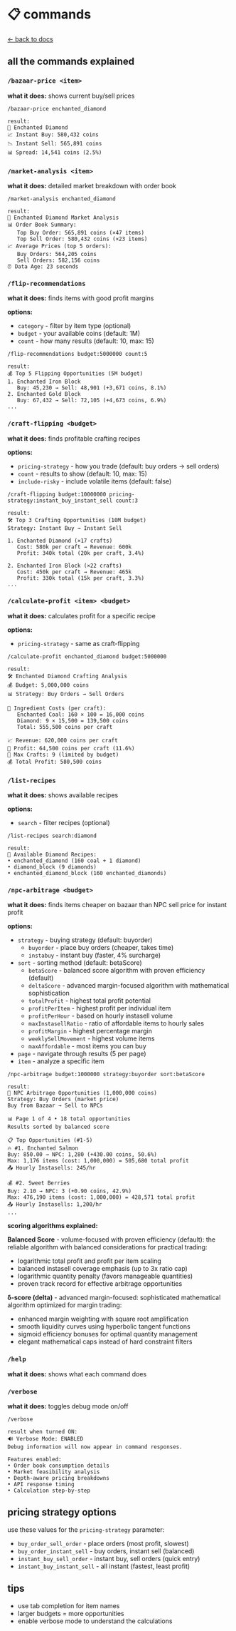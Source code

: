 # 📋 commands

[← back to docs](./README.md)

## all the commands explained

### `/bazaar-price <item>`
**what it does:** shows current buy/sell prices

```
/bazaar-price enchanted_diamond

result:
💎 Enchanted Diamond
📈 Instant Buy: 580,432 coins
📉 Instant Sell: 565,891 coins
📊 Spread: 14,541 coins (2.5%)
```

### `/market-analysis <item>`
**what it does:** detailed market breakdown with order book

```
/market-analysis enchanted_diamond

result:
💎 Enchanted Diamond Market Analysis
📊 Order Book Summary:
   Top Buy Order: 565,891 coins (×47 items)
   Top Sell Order: 580,432 coins (×23 items)
📈 Average Prices (top 5 orders):
   Buy Orders: 564,205 coins
   Sell Orders: 582,156 coins
⏰ Data Age: 23 seconds
```

### `/flip-recommendations`
**what it does:** finds items with good profit margins

**options:**
- `category` - filter by item type (optional)
- `budget` - your available coins (default: 1M)
- `count` - how many results (default: 10, max: 15)

```
/flip-recommendations budget:5000000 count:5

result:
💰 Top 5 Flipping Opportunities (5M budget)
1. Enchanted Iron Block
   Buy: 45,230 → Sell: 48,901 (+3,671 coins, 8.1%)
2. Enchanted Gold Block  
   Buy: 67,432 → Sell: 72,105 (+4,673 coins, 6.9%)
...
```

### `/craft-flipping <budget>`
**what it does:** finds profitable crafting recipes

**options:**
- `pricing-strategy` - how you trade (default: buy orders → sell orders)
- `count` - results to show (default: 10, max: 15)
- `include-risky` - include volatile items (default: false)

```
/craft-flipping budget:10000000 pricing-strategy:instant_buy_instant_sell count:3

result:
🛠️ Top 3 Crafting Opportunities (10M budget)
Strategy: Instant Buy → Instant Sell

1. Enchanted Diamond (×17 crafts)
   Cost: 580k per craft → Revenue: 600k
   Profit: 340k total (20k per craft, 3.4%)
   
2. Enchanted Iron Block (×22 crafts)
   Cost: 450k per craft → Revenue: 465k  
   Profit: 330k total (15k per craft, 3.3%)
...
```

### `/calculate-profit <item> <budget>`
**what it does:** calculates profit for a specific recipe

**options:**
- `pricing-strategy` - same as craft-flipping

```
/calculate-profit enchanted_diamond budget:5000000

result:
🛠️ Enchanted Diamond Crafting Analysis
💰 Budget: 5,000,000 coins
📊 Strategy: Buy Orders → Sell Orders

💸 Ingredient Costs (per craft):
   Enchanted Coal: 160 × 100 = 16,000 coins
   Diamond: 9 × 15,500 = 139,500 coins
   Total: 555,500 coins per craft

📈 Revenue: 620,000 coins per craft
💎 Profit: 64,500 coins per craft (11.6%)
🔢 Max Crafts: 9 (limited by budget)
💰 Total Profit: 580,500 coins
```

### `/list-recipes`
**what it does:** shows available recipes

**options:**
- `search` - filter recipes (optional)

```
/list-recipes search:diamond

result:
💎 Available Diamond Recipes:
• enchanted_diamond (160 coal + 1 diamond)
• diamond_block (9 diamonds)
• enchanted_diamond_block (160 enchanted_diamonds)
```

### `/npc-arbitrage <budget>`
**what it does:** finds items cheaper on bazaar than NPC sell price for instant profit

**options:**
- `strategy` - buying strategy (default: buyorder)
  - `buyorder` - place buy orders (cheaper, takes time)
  - `instabuy` - instant buy (faster, 4% surcharge)
- `sort` - sorting method (default: betaScore)
  - `betaScore` - balanced score algorithm with proven efficiency (default)
  - `deltaScore` - advanced margin-focused algorithm with mathematical sophistication
  - `totalProfit` - highest total profit potential
  - `profitPerItem` - highest profit per individual item
  - `profitPerHour` - based on hourly instasell volume
  - `maxInstasellRatio` - ratio of affordable items to hourly sales
  - `profitMargin` - highest percentage margin
  - `weeklySellMovement` - highest volume items
  - `maxAffordable` - most items you can buy
- `page` - navigate through results (5 per page)
- `item` - analyze a specific item

```
/npc-arbitrage budget:1000000 strategy:buyorder sort:betaScore

result:
🏪 NPC Arbitrage Opportunities (1,000,000 coins)
Strategy: Buy Orders (market price)
Buy from Bazaar → Sell to NPCs

📊 Page 1 of 4 • 18 total opportunities
Results sorted by balanced score

📋 Top Opportunities (#1-5)
🔥 #1. Enchanted Salmon
Buy: 850.00 → NPC: 1,280 (+430.00 coins, 50.6%)
Max: 1,176 items (cost: 1,000,000) = 505,680 total profit
📤 Hourly Instasells: 245/hr

💰 #2. Sweet Berries  
Buy: 2.10 → NPC: 3 (+0.90 coins, 42.9%)
Max: 476,190 items (cost: 1,000,000) = 428,571 total profit
📤 Hourly Instasells: 1,200/hr
...
```

**scoring algorithms explained:**

**Balanced Score** - volume-focused with proven efficiency (default):
the reliable algorithm with balanced considerations for practical trading:
- logarithmic total profit and profit per item scaling
- balanced instasell coverage emphasis (up to 3x ratio cap)
- logarithmic quantity penalty (favors manageable quantities)
- proven track record for effective arbitrage opportunities

**δ-score (delta)** - advanced margin-focused:
sophisticated mathematical algorithm optimized for margin trading:
- enhanced margin weighting with square root amplification
- smooth liquidity curves using hyperbolic tangent functions
- sigmoid efficiency bonuses for optimal quantity management
- elegant mathematical caps instead of hard constraint filters

### `/help`
**what it does:** shows what each command does

### `/verbose`
**what it does:** toggles debug mode on/off

```
/verbose

result when turned ON:
🔊 Verbose Mode: ENABLED
Debug information will now appear in command responses.

Features enabled:
• Order book consumption details
• Market feasibility analysis  
• Depth-aware pricing breakdowns
• API response timing
• Calculation step-by-step
```

## pricing strategy options

use these values for the `pricing-strategy` parameter:

- `buy_order_sell_order` - place orders (most profit, slowest)
- `buy_order_instant_sell` - buy orders, instant sell (balanced)
- `instant_buy_sell_order` - instant buy, sell orders (quick entry)
- `instant_buy_instant_sell` - all instant (fastest, least profit)

## tips

- use tab completion for item names
- larger budgets = more opportunities
- enable verbose mode to understand the calculations
